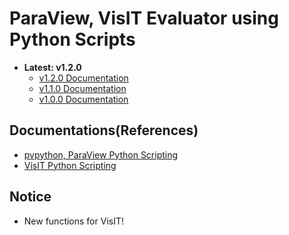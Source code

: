 # ParaView, VisIT Evaluator using Python Scripts
* <b>Latest: v1.2.0</b>
    * <a href="docs/VERSION_1.2.0.md">v1.2.0 Documentation</a>
    * <a href="docs/VERSION_1.1.0.md">v1.1.0 Documentation</a>
    * <a href="docs/VERSION_1.0.0.md">v1.0.0 Documentation</a>
## Documentations(References)
* <a href="https://www.paraview.org/paraview-docs/nightly/python/">pvpython, ParaView Python Scripting</a>
* <a href="https://visit-sphinx-github-user-manual.readthedocs.io/en/3.4rc/python_scripting/index.html">VisIT Python Scripting</a>
## Notice
* New functions for VisIT!
